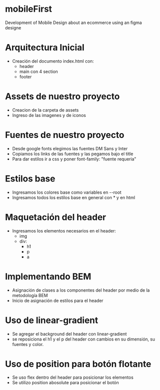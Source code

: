 # mobileFirst
Development of Mobile Design about an ecommerce
using an figma designe


# Arquitectura Inicial
* Creación del documento index.html con:
    * header
    * main con 4 section
    * footer

# Assets de nuestro proyecto
* Creacion de la carpeta de assets
* Ingreso de las imagenes y de iconos

# Fuentes de nuestro proyecto
* Desde google fonts elegimos las fuentes DM Sans y Inter
* Copiamos los links de las fuentes y las pegamos bajo el title
* Para dar estilos ir a css y poner font-family: "fuente requeria"

# Estilos base
* Ingresamos los colores base como variables en --root
* Ingresamos todos los estilos base en general con * y en html

# Maquetación del header
* Ingresamos los elementos necesarios en el header:
    * img <!-- se mostrara el lógotipo -->
    * div: 
        * h1 <!--  título -->
        * p <!--  párrafo -->
        * a <!-- link -->

# Implementando BEM
* Asignación de clases a los componentes del header por medio de la metodología BEM
* Inicio de asignación de estilos para el header

# Uso de linear-gradient
* Se agregar el background del header con linear-gradient
* se reposiciona el h1 y el p del header con cambios en su dimensión, su fuentes y color.

# Uso de position para botón flotante
* Se uso flex dentro del header para posicionar los elementos
* Se utilizo position abosolute para posicionar el botón

